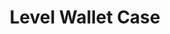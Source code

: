 ---
layout: project
permalink: /patchworks/
title: "Level Wallet Case"
description: "Wallet case with innovative bi-material design for iPhone"
challenge: "Patchworks requested a patentable innovative wallet case design that would securely hold one, two or three credit card and all made only with two molds."
result: "We created an innovative solution by using materials properties for their best functional use. Made only with two parts, a hard PC shell and a softer TPU body. The TPU bump flexes when cards are inserted and retreats back to its original form after the cards are taken out. This innovative bump mechanism holds one, two or three cards secure with no risk of falling out. This case has everything it needs and nothing more: a win-win product both for the customer and the manufacturer."
services:
 - "research"
 - "ideation"
 - "3D CAD"
main_image: "/assets/images/projects/patchworks/main.jpg"
images:
 - "/assets/images/projects/patchworks/01.jpg"
 - "/assets/images/projects/patchworks/02.jpg"
 - "/assets/images/projects/patchworks/03.jpg"
 - "/assets/images/projects/patchworks/04.jpg"
 - "/assets/images/projects/patchworks/05.jpg"
---